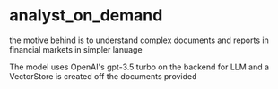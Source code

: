 # analyst_on_demand


the motive behind is to understand complex documents and reports in financial markets in simpler lanuage


The model uses OpenAI's gpt-3.5 turbo on the backend for LLM and a VectorStore is created off the documents provided
